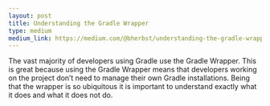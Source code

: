 ```yaml
---
layout: post
title: Understanding the Gradle Wrapper
type: medium
medium_link: https://medium.com/@bherbst/understanding-the-gradle-wrapper-a62f35662ab7
---
```


The vast majority of developers using Gradle use the Gradle Wrapper. This is great because using the Gradle Wrapper means that developers working on the project don’t need to manage their own Gradle installations. Being that the wrapper is so ubiquitous it is important to understand exactly what it does and what it does not do.
